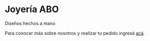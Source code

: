 # Joyería ABO

Diseños hechos a mano


Para conocer más sobre nosotros y realizar tu pedido ingresá [acá](https://mariamtevosyan.github.io/Joyer-a-Abo/).
